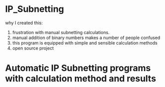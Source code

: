 # IP_Subnetting
why I created this:
1. frustration with manual subnetting calculations.
2. manual addition of binary numbers makes a number of people confused
3. this program is equipped with simple and sensible calculation methods
4. open source project

# Automatic IP Subnetting programs with calculation method and results
